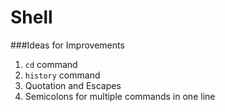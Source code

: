 # Shell

###Ideas for Improvements
1. `cd` command
2. `history` command
3. Quotation and Escapes
4. Semicolons for multiple commands in one line

